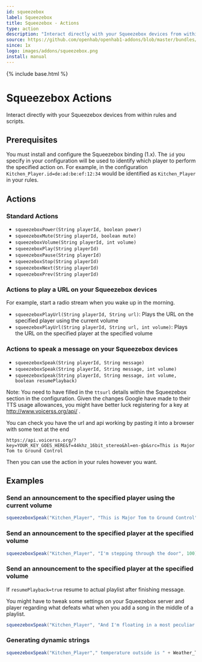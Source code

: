 ```yaml
---
id: squeezebox
label: Squeezebox
title: Squeezebox - Actions
type: action
description: "Interact directly with your Squeezebox devices from within rules and scripts."
source: https://github.com/openhab/openhab1-addons/blob/master/bundles/action/org.openhab.action.squeezebox/README.md
since: 1x
logo: images/addons/squeezebox.png
install: manual
---
```


<!-- Attention authors: Do not edit directly. Please add your changes to the appropriate source repository -->

{% include base.html %}

# Squeezebox Actions

Interact directly with your Squeezebox devices from within rules and scripts.

## Prerequisites

You must install and configure the Squeezebox binding (1.x).  The `id` you specify in your configuration will be used to identify which player to perform the specified action on.  For example, in the configuration `Kitchen_Player.id=de:ad:be:ef:12:34` would be identified as `Kitchen_Player` in your rules.

## Actions

### Standard Actions

* `squeezeboxPower(String playerId, boolean power)`
* `squeezeboxMute(String playerId, boolean mute)`
* `squeezeboxVolume(String playerId, int volume)`
* `squeezeboxPlay(String playerId)`
* `squeezeboxPause(String playerId)`
* `squeezeboxStop(String playerId)`
* `squeezeboxNext(String playerId)`
* `squeezeboxPrev(String playerId)`

### Actions to play a URL on your Squeezebox devices

For example, start a radio stream when you wake up in the morning.

* `squeezeboxPlayUrl(String playerId, String url)`: Plays the URL on the specified player using the current volume
* `squeezeboxPlayUrl(String playerId, String url, int volume)`: Plays the URL on the specified player at the specified volume

### Actions to speak a message on your Squeezebox devices

* `squeezeboxSpeak(String playerId, String message)`
* `squeezeboxSpeak(String playerId, String message, int volume)`
* `squeezeboxSpeak(String playerId, String message, int volume, boolean resumePlayback)`

Note: You need to have filled in the `ttsurl` details within the Squeezebox section in the configuration. Given the changes Google have made to their TTS usage allowances, you might have better luck registering for a key at http://www.voicerss.org/api/ .

You can check you have the url and api working by pasting it into a browser with some text at the end

```
https://api.voicerss.org/?key=YOUR_KEY_GOES_HERE&f=44khz_16bit_stereo&hl=en-gb&src=This is Major Tom to Ground Control
```

Then you can use the action in your rules however you want.

## Examples

### Send an announcement to the specified player using the current volume

```java
squeezeboxSpeak("Kitchen_Player", "This is Major Tom to Ground Control")
```

### Send an announcement to the specified player at the specified volume

```java
squeezeboxSpeak("Kitchen_Player", "I'm stepping through the door", 100)
```

### Send an announcement to the specified player at the specified volume

If `resumePlayback=true` resume to actual playlist after finishing message.

You might have to tweak some settings on your Squeezebox server and player regarding what defeats what when you add a song in the middle of a playlist.

```java
squeezeboxSpeak("Kitchen_Player", "And I'm floating in a most peculiar way", 100, false)
```

### Generating dynamic strings

```java
squeezeboxSpeak("Kitchen_Player"," temperature outside is " + Weather_Temperature.state.format("%d") + " degrees celsius",75,true)
```

